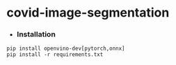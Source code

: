 # covid-image-segmentation

- ### Installation
```
pip install openvino-dev[pytorch,onnx]
pip install -r requirements.txt
```
